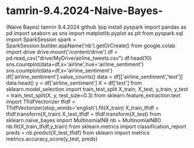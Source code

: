 # tamrin-9.4.2024-Naive-Bayes-
(Naive Bayes) tamrin 9.4.2024 github
!pip install pyspark
import pandas as pd
import seaborn as sns
import matplotlib.pyplot as plt
from pyspark.sql import SparkSession
spark = SparkSession.builder.appName('nb').getOrCreate()
from google.colab import drive
drive.mount('/content/drive')
df = pd.read_csv("drive/MyDrive/airline_tweets.csv")
df.head(10)
sns.countplot(data=df,x='airline',hue='airline_sentiment')
sns.countplot(data=df,x='airline_sentiment')
df['airline_sentiment'].value_counts()
data = df[['airline_sentiment','text']]
data.head()
y = df['airline_sentiment']
X = df['text']
from sklearn.model_selection import train_test_split
X_train, X_test, y_train, y_test = train_test_split(X, y, test_size=0.3)
from sklearn.feature_extraction.text import TfidfVectorizer
tfidf = TfidfVectorizer(stop_words='english').fit(X_train)
X_train_tfidf = tfidf.transform(X_train)
X_test_tfidf = tfidf.transform(X_test)
from sklearn.naive_bayes import MultinomialNB
nb = MultinomialNB()
nb.fit(X_train_tfidf,y_train)
from sklearn.metrics import classification_report
preds = nb.predict(X_test_tfidf)
from sklearn import metrics
metrics.accuracy_score(y_test, preds)
 

